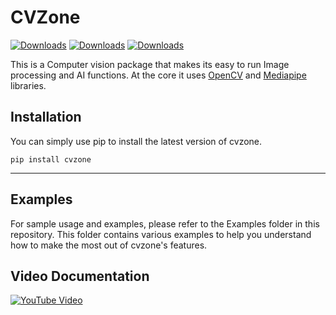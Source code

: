 # CVZone

[![Downloads](https://pepy.tech/badge/cvzone)](https://pepy.tech/project/cvzone)
[![Downloads](https://pepy.tech/badge/cvzone/month)](https://pepy.tech/project/cvzone)
[![Downloads](https://pepy.tech/badge/cvzone/week)](https://pepy.tech/project/cvzone)



This is a Computer vision package that makes its easy to run Image processing and AI functions. At the core it uses [OpenCV](https://github.com/opencv/opencv) and [Mediapipe](https://github.com/google/mediapipe) libraries. 

## Installation
You can  simply use pip to install the latest version of cvzone.

`pip install cvzone`

<hr>

## Examples
For sample usage and examples, please refer to the Examples folder in this repository. This folder contains various examples to help you understand how to make the most out of cvzone's features.

## Video Documentation

[![YouTube Video](https://img.youtube.com/vi/ieXQTtQgyo0/0.jpg)](https://youtu.be/ieXQTtQgyo0)
